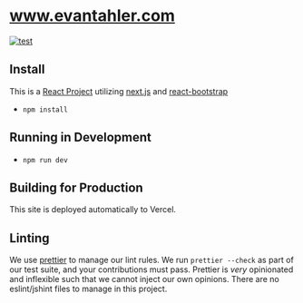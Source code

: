# www.evantahler.com

[![test](https://github.com/evantahler/www.evantahler.com/actions/workflows/test.yml/badge.svg)](https://github.com/evantahler/www.evantahler.com/actions/workflows/test.yml)

## Install
This is a [React Project](https://facebook.github.io/react/) utilizing [next.js](https://github.com/zeit/next.js/) and [react-bootstrap](https://react-bootstrap.github.io/)

- `npm install`

## Running in Development
- `npm run dev`

## Building for Production

This site is deployed automatically to Vercel. 

## Linting

We use [prettier](https://prettier.io) to manage our lint rules.  We run `prettier --check` as part of our test suite, and your contributions must pass.  Prettier is *very* opinionated and inflexible such that we cannot inject our own opinions.  There are no eslint/jshint files to manage in this project.

